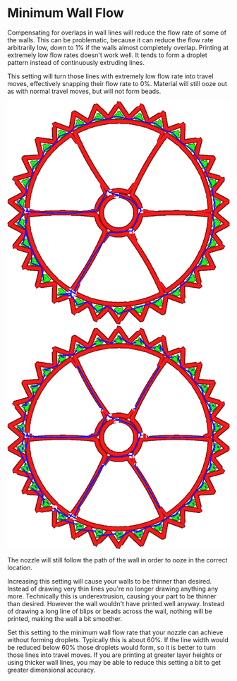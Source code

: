 Minimum Wall Flow
====
Compensating for overlaps in wall lines will reduce the flow rate of some of the walls. This can be problematic, because it can reduce the flow rate arbitrarily low, down to 1% if the walls almost completely overlap. Printing at extremely low flow rates doesn't work well. It tends to form a droplet pattern instead of continuously extruding lines.

This setting will turn those lines with extremely low flow rate into travel moves, effectively snapping their flow rate to 0%. Material will still ooze out as with normal travel moves, but will not form beads.

<!--screenshot {
"image_path": "wall_min_flow_0.png",
"models": [
    {
        "script": "sprocket.scad",
        "transformation": ["scale(0.4)"]
    }
],
"camera_position": [0, 0, 50],
"settings": {
    "z_seam_type": "shortest",
    "wall_min_flow": 0
},
"structures": ["travels", "helpers", "shell", "infill", "starts"],
"minimum_layer": 2,
"layer": 2,
"colours": 32
}-->
<!--screenshot {
"image_path": "wall_min_flow_50.png",
"models": [
    {
        "script": "sprocket.scad",
        "transformation": ["scale(0.4)"]
    }
],
"camera_position": [0, 0, 50],
"settings": {
    "z_seam_type": "shortest",
    "wall_min_flow": 50
},
"structures": ["travels", "helpers", "shell", "infill", "starts"],
"minimum_layer": 2,
"layer": 2,
"colours": 32
}-->
![Overlaps between walls are compensated normally](../images/wall_min_flow_0.png)
![Walls with less than 50% extrusion are turned into travel moves](../images/wall_min_flow_50.png)

The nozzle will still follow the path of the wall in order to ooze in the correct location.

Increasing this setting will cause your walls to be thinner than desired. Instead of drawing very thin lines you're no longer drawing anything any more. Technically this is underextrusion, causing your part to be thinner than desired. However the wall wouldn't have printed well anyway. Instead of drawing a long line of blips or beads across the wall, nothing will be printed, making the wall a bit smoother.

Set this setting to the minimum wall flow rate that your nozzle can achieve without forming droplets. Typically this is about 60%. If the line width would be reduced below 60% those droplets would form, so it is better to turn those lines into travel moves. If you are printing at greater layer heights or using thicker wall lines, you may be able to reduce this setting a bit to get greater dimensional accuracy.